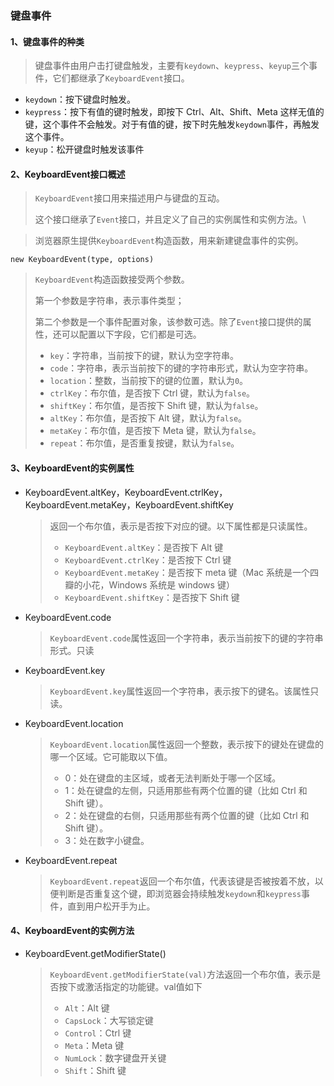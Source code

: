 ### 键盘事件

#### 1、键盘事件的种类

> 键盘事件由用户击打键盘触发，主要有`keydown`、`keypress`、`keyup`三个事件，它们都继承了`KeyboardEvent`接口。

- `keydown`：按下键盘时触发。
- `keypress`：按下有值的键时触发，即按下 Ctrl、Alt、Shift、Meta 这样无值的键，这个事件不会触发。对于有值的键，按下时先触发`keydown`事件，再触发这个事件。
- `keyup`：松开键盘时触发该事件

#### 2、KeyboardEvent接口概述

> `KeyboardEvent`接口用来描述用户与键盘的互动。
>
> 这个接口继承了`Event`接口，并且定义了自己的实例属性和实例方法。\

> 浏览器原生提供`KeyboardEvent`构造函数，用来新建键盘事件的实例。

```
new KeyboardEvent(type, options)
```

> `KeyboardEvent`构造函数接受两个参数。
>
> 第一个参数是字符串，表示事件类型；
>
> 第二个参数是一个事件配置对象，该参数可选。除了`Event`接口提供的属性，还可以配置以下字段，它们都是可选。
>
> - `key`：字符串，当前按下的键，默认为空字符串。
> - `code`：字符串，表示当前按下的键的字符串形式，默认为空字符串。
> - `location`：整数，当前按下的键的位置，默认为`0`。
> - `ctrlKey`：布尔值，是否按下 Ctrl 键，默认为`false`。
> - `shiftKey`：布尔值，是否按下 Shift 键，默认为`false`。
> - `altKey`：布尔值，是否按下 Alt 键，默认为`false`。
> - `metaKey`：布尔值，是否按下 Meta 键，默认为`false`。
> - `repeat`：布尔值，是否重复按键，默认为`false`。

#### 3、KeyboardEvent的实例属性

- KeyboardEvent.altKey，KeyboardEvent.ctrlKey，KeyboardEvent.metaKey，KeyboardEvent.shiftKey 

  > 返回一个布尔值，表示是否按下对应的键。以下属性都是只读属性。
  >
  > - `KeyboardEvent.altKey`：是否按下 Alt 键
  > - `KeyboardEvent.ctrlKey`：是否按下 Ctrl 键
  > - `KeyboardEvent.metaKey`：是否按下 meta 键（Mac 系统是一个四瓣的小花，Windows 系统是 windows 键）
  > - `KeyboardEvent.shiftKey`：是否按下 Shift 键

- KeyboardEvent.code

  > `KeyboardEvent.code`属性返回一个字符串，表示当前按下的键的字符串形式。只读

- KeyboardEvent.key

  > `KeyboardEvent.key`属性返回一个字符串，表示按下的键名。该属性只读。

- KeyboardEvent.location

  > `KeyboardEvent.location`属性返回一个整数，表示按下的键处在键盘的哪一个区域。它可能取以下值。
  >
  > - 0：处在键盘的主区域，或者无法判断处于哪一个区域。
  > - 1：处在键盘的左侧，只适用那些有两个位置的键（比如 Ctrl 和 Shift 键）。
  > - 2：处在键盘的右侧，只适用那些有两个位置的键（比如 Ctrl 和 Shift 键）。
  > - 3：处在数字小键盘。

- KeyboardEvent.repeat

  > `KeyboardEvent.repeat`返回一个布尔值，代表该键是否被按着不放，以便判断是否重复这个键，即浏览器会持续触发`keydown`和`keypress`事件，直到用户松开手为止。

#### 4、KeyboardEvent的实例方法

- KeyboardEvent.getModifierState()

  > `KeyboardEvent.getModifierState(val)`方法返回一个布尔值，表示是否按下或激活指定的功能键。val值如下
  >
  > - `Alt`：Alt 键
  > - `CapsLock`：大写锁定键
  > - `Control`：Ctrl 键
  > - `Meta`：Meta 键
  > - `NumLock`：数字键盘开关键
  > - `Shift`：Shift 键